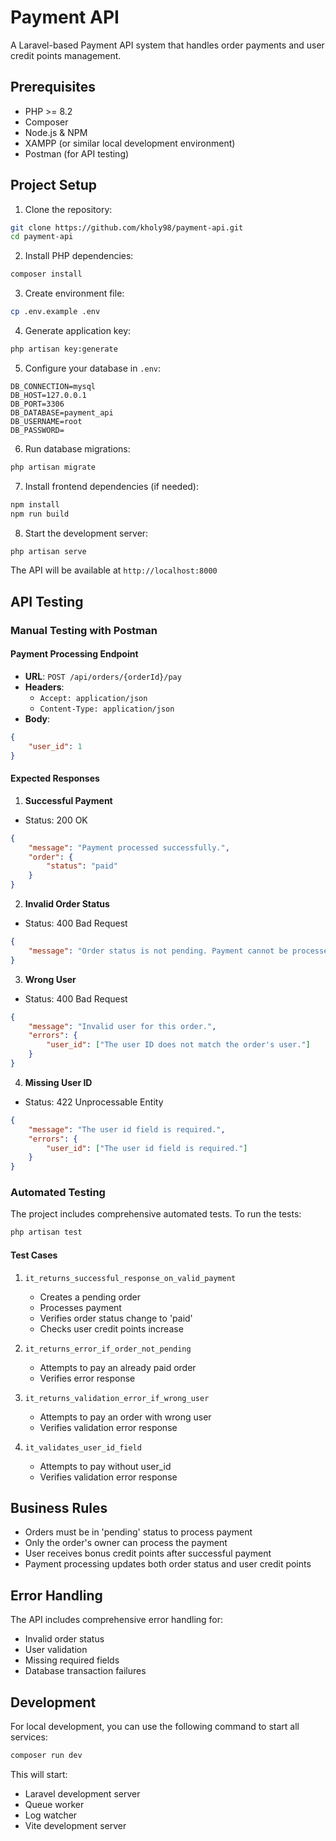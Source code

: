 # Payment API

A Laravel-based Payment API system that handles order payments and user credit points management.

## Prerequisites

- PHP >= 8.2
- Composer
- Node.js & NPM
- XAMPP (or similar local development environment)
- Postman (for API testing)

## Project Setup

1. Clone the repository:
```bash
git clone https://github.com/kholy98/payment-api.git
cd payment-api
```

2. Install PHP dependencies:
```bash
composer install
```

3. Create environment file:
```bash
cp .env.example .env
```

4. Generate application key:
```bash
php artisan key:generate
```

5. Configure your database in `.env`:
```env
DB_CONNECTION=mysql
DB_HOST=127.0.0.1
DB_PORT=3306
DB_DATABASE=payment_api
DB_USERNAME=root
DB_PASSWORD=
```

6. Run database migrations:
```bash
php artisan migrate
```

7. Install frontend dependencies (if needed):
```bash
npm install
npm run build
```

8. Start the development server:
```bash
php artisan serve
```

The API will be available at `http://localhost:8000`

## API Testing

### Manual Testing with Postman

#### Payment Processing Endpoint

- **URL**: `POST /api/orders/{orderId}/pay`
- **Headers**:
  - `Accept: application/json`
  - `Content-Type: application/json`
- **Body**:
```json
{
    "user_id": 1
}
```

#### Expected Responses

1. **Successful Payment**
- Status: 200 OK
```json
{
    "message": "Payment processed successfully.",
    "order": {
        "status": "paid"
    }
}
```

2. **Invalid Order Status**
- Status: 400 Bad Request
```json
{
    "message": "Order status is not pending. Payment cannot be processed."
}
```

3. **Wrong User**
- Status: 400 Bad Request
```json
{
    "message": "Invalid user for this order.",
    "errors": {
        "user_id": ["The user ID does not match the order's user."]
    }
}
```

4. **Missing User ID**
- Status: 422 Unprocessable Entity
```json
{
    "message": "The user id field is required.",
    "errors": {
        "user_id": ["The user id field is required."]
    }
}
```

### Automated Testing

The project includes comprehensive automated tests. To run the tests:

```bash
php artisan test
```

#### Test Cases

1. `it_returns_successful_response_on_valid_payment`
   - Creates a pending order
   - Processes payment
   - Verifies order status change to 'paid'
   - Checks user credit points increase

2. `it_returns_error_if_order_not_pending`
   - Attempts to pay an already paid order
   - Verifies error response

3. `it_returns_validation_error_if_wrong_user`
   - Attempts to pay an order with wrong user
   - Verifies validation error response

4. `it_validates_user_id_field`
   - Attempts to pay without user_id
   - Verifies validation error response

## Business Rules

- Orders must be in 'pending' status to process payment
- Only the order's owner can process the payment
- User receives bonus credit points after successful payment
- Payment processing updates both order status and user credit points

## Error Handling

The API includes comprehensive error handling for:
- Invalid order status
- User validation
- Missing required fields
- Database transaction failures

## Development

For local development, you can use the following command to start all services:

```bash
composer run dev
```

This will start:
- Laravel development server
- Queue worker
- Log watcher
- Vite development server

